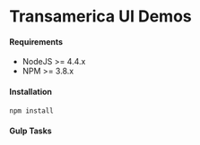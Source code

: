 Transamerica UI Demos
=============================

#### Requirements
* NodeJS >= 4.4.x
* NPM >= 3.8.x

#### Installation
```bash
npm install
```

#### Gulp Tasks

